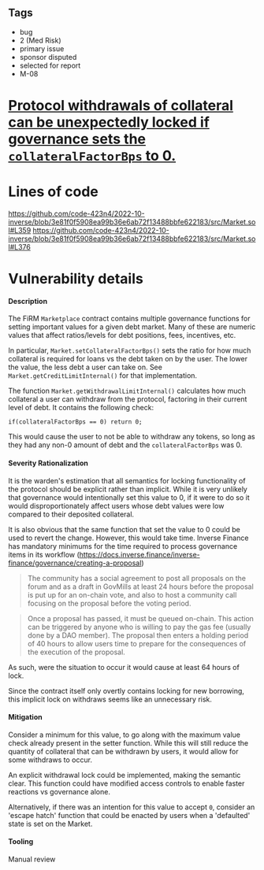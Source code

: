 ## Tags

- bug
- 2 (Med Risk)
- primary issue
- sponsor disputed
- selected for report
- M-08

# [Protocol withdrawals of collateral can be unexpectedly locked if governance sets the `collateralFactorBps` to 0.](https://github.com/code-423n4/2022-10-inverse-findings/issues/301) 

# Lines of code

https://github.com/code-423n4/2022-10-inverse/blob/3e81f0f5908ea99b36e6ab72f13488bbfe622183/src/Market.sol#L359
https://github.com/code-423n4/2022-10-inverse/blob/3e81f0f5908ea99b36e6ab72f13488bbfe622183/src/Market.sol#L376


# Vulnerability details

#### Description

The FiRM `Marketplace` contract contains multiple governance functions for setting important values for a given debt market. Many of these are numeric values that affect ratios/levels for debt positions, fees, incentives, etc.

In particular, `Market.setCollateralFactorBps()` sets the ratio for how much collateral is required for loans vs the debt taken on by the user. The lower the value, the less debt a user can take on. See `Market.getCreditLimitInternal()` for that implementation.

The function `Market.getWithdrawalLimitInternal()` calculates how much collateral a user can withdraw from the protocol, factoring in their current level of debt. It contains the following check:

`if(collateralFactorBps == 0) return 0;`

This would cause the user to not be able to withdraw any tokens, so long as they had any non-0 amount of debt and the `collateralFactorBps` was 0.

#### Severity Rationalization

It is the warden's estimation that all semantics for locking functionality of the protocol should be explicit rather than implicit. While it is very unlikely that governance would intentionally set this value to 0, if it were to do so it would disproportionately affect users whose debt values were low compared to their deposited collateral.

It is also obvious that the same function that set the value to 0 could be used to revert the change. However, this would take time. Inverse Finance has mandatory minimums for the time required to process governance items in its workflow (https://docs.inverse.finance/inverse-finance/governance/creating-a-proposal)

> The community has a social agreement to post all proposals on the forum and as a draft in GovMills at least 24 hours before the proposal is put up for an on-chain vote, and also to host a community call focusing on the proposal before the voting period.

> Once a proposal has passed, it must be queued on-chain. This action can be triggered by anyone who is willing to pay the gas fee (usually done by a DAO member). The proposal then enters a holding period of 40 hours to allow users time to prepare for the consequences of the execution of the proposal.

As such, were the situation to occur it would cause at least 64 hours of lock.

Since the contract itself only overtly contains locking for new borrowing, this implicit lock on withdraws seems like an unnecessary risk.

#### Mitigation

Consider a minimum for this value, to go along with the maximum value check already present in the setter function. While this will still reduce the quantity of collateral that can be withdrawn by users, it would allow for some withdraws to occur.

An explicit withdrawal lock could be implemented, making the semantic clear. This function could have modified access controls to enable faster reactions vs governance alone.

Alternatively, if there was an intention for this value to accept `0`, consider an 'escape hatch' function that could be enacted by users when a 'defaulted' state is set on the Market.


#### Tooling
Manual review